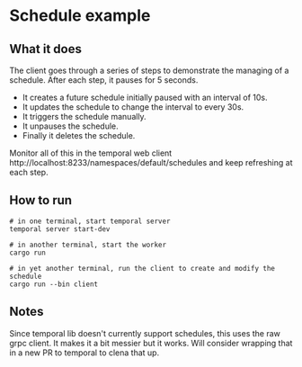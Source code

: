 # Schedule example

## What it does

The client goes through a series of steps to demonstrate the managing of a schedule. After each step, it pauses for 5 seconds.

- It creates a future schedule initially paused with an interval of 10s.
- It updates the schedule to change the interval to every 30s.
- It triggers the schedule manually.
- It unpauses the schedule.
- Finally it deletes the schedule.

Monitor all of this in the temporal web client http://localhost:8233/namespaces/default/schedules and keep refreshing at each step.

## How to run

```
# in one terminal, start temporal server
temporal server start-dev

# in another terminal, start the worker
cargo run

# in yet another terminal, run the client to create and modify the schedule
cargo run --bin client
```

## Notes

Since temporal lib doesn't currently support schedules, this uses the raw grpc client. It makes it a bit messier but it works. Will consider wrapping that in a new PR to temporal to clena that up.